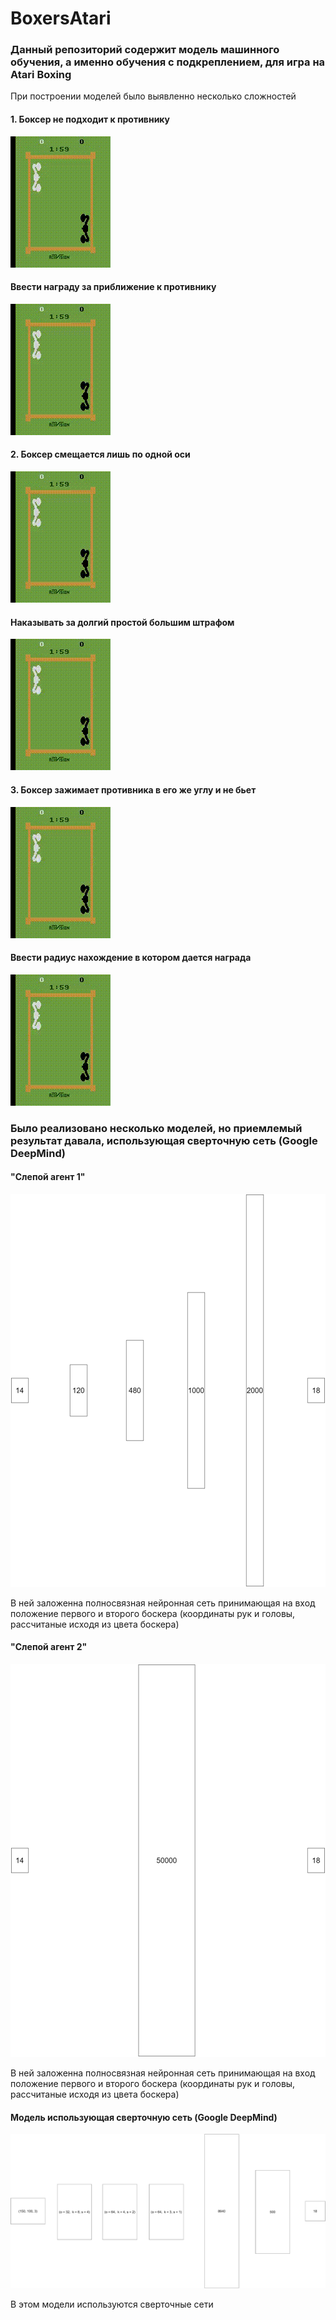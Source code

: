 # BoxersAtari
### Данный репозиторий содержит модель машинного обучения, а именно обучения с подкреплением, для игра на Atari Boxing
При построении моделей было выявленно несколько сложностей
#### 1. Боксер не подходит к противнику
![](https://github.com/Vasilevykh-M/BoxersAtari/blob/main/Results/1.gif)
#### Ввести награду за приближение к противнику
![](https://github.com/Vasilevykh-M/BoxersAtari/blob/main/Results/2.gif)
#### 2. Боксер смещается лишь по одной оси
![](https://github.com/Vasilevykh-M/BoxersAtari/blob/main/Results/2.gif)
#### Наказывать за долгий простой большим штрафом
![](https://github.com/Vasilevykh-M/BoxersAtari/blob/main/Results/3.gif)
#### 3. Боксер зажимает противника в его же углу и не бьет
![](https://github.com/Vasilevykh-M/BoxersAtari/blob/main/Results/3.gif)
#### Ввести радиус нахождение в котором дается награда
![](https://github.com/Vasilevykh-M/BoxersAtari/blob/main/Results/4.gif)

### Было реализовано несколько моделей, но приемлемый результат давала, использующая сверточную сеть (Google DeepMind)
#### "Слепой агент 1"
![](https://github.com/Vasilevykh-M/BoxersAtari/blob/main/Models/1.png)

В ней заложенна полносвязная нейронная сеть принимающая на вход положение первого и второго боскера (координаты рук и головы, рассчитаные исходя из цвета боскера)
#### "Слепой агент 2"
![](https://github.com/Vasilevykh-M/BoxersAtari/blob/main/Models/2.png)

В ней заложенна полносвязная нейронная сеть принимающая на вход положение первого и второго боскера (координаты рук и головы, рассчитаные исходя из цвета боскера)
#### Модель использующая сверточную сеть (Google DeepMind)
![](https://github.com/Vasilevykh-M/BoxersAtari/blob/main/Models/3.png)

В этом модели используются сверточные сети
